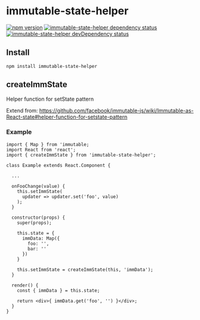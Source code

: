 # immutable-state-helper

[![npm version](https://badge.fury.io/js/immutable-state-helper.svg)](http://badge.fury.io/js/immutable-state-helper)
[![immutable-state-helper dependency status](https://david-dm.org/appier/immutable-state-helper.svg)](https://david-dm.org/appier/immutable-state-helper)
[![immutable-state-helper devDependency status](https://david-dm.org/appier/immutable-state-helper/dev-status.svg)](https://david-dm.org/appier/immutable-state-helper#info=devDependencies)

## Install

```
npm install immutable-state-helper
```

## createImmState

Helper function for setState pattern

Extend from:
https://github.com/facebook/immutable-js/wiki/Immutable-as-React-state#helper-function-for-setstate-pattern

### Example

```
import { Map } from 'immutable;
import React from 'react';
import { createImmState } from 'immutable-state-helper';

class Example extends React.Component {

  ...

  onFooChange(value) {
    this.setImmState(
      updater => updater.set('foo', value)
    );
  }

  constructor(props) {
    super(props);

    this.state = {
      immData: Map({
        foo: '',
        bar: ''
      })
    }

    this.setImmState = createImmState(this, 'immData');
  }

  render() {
    const { immData } = this.state;

    return <div>{ immData.get('foo', '') }</div>;
  }
}

```
